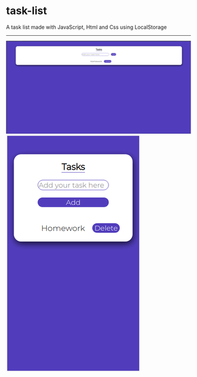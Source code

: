 # task-list
A task list made with JavaScript, Html and Css using LocalStorage

<hr>

<img src="project-images/desk.png">
<img src="project-images/mob.png">

